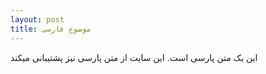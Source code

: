 ```yaml
---
layout: post
title: موضوع فارسی
---
```


این یک متن پارسی است.
این سایت از متن پارسی نیز پشتیبانی میکند
